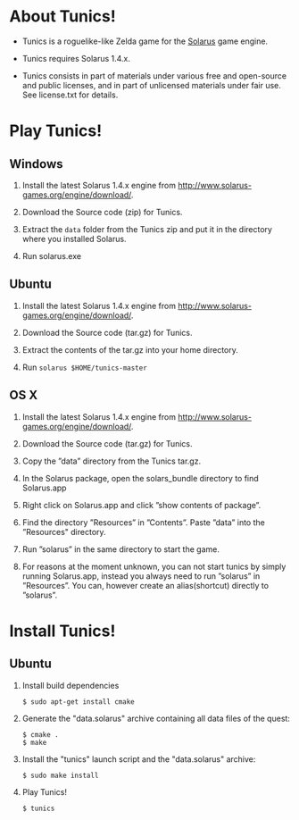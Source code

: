 # About Tunics!

 * Tunics is a roguelike-like Zelda game for the [Solarus](http://solarus-games.org) game engine.

 * Tunics requires Solarus 1.4.x.

 * Tunics consists in part of materials under various free and open-source and public licenses, and in part of unlicensed materials under fair use. See license.txt for details.


# Play Tunics!

## Windows
 
 1. Install the latest Solarus 1.4.x engine from http://www.solarus-games.org/engine/download/.

 2. Download the Source code (zip) for Tunics.

 3. Extract the `data` folder from the Tunics zip and put it in the directory where you installed Solarus.
 
 4. Run solarus.exe


## Ubuntu

 1. Install the latest Solarus 1.4.x engine from http://www.solarus-games.org/engine/download/.

 2. Download the Source code (tar.gz) for Tunics.

 3. Extract the contents of the tar.gz into your home directory.

 4. Run `solarus $HOME/tunics-master`


## OS X

 1. Install the latest Solarus 1.4.x engine from http://www.solarus-games.org/engine/download/.

 2. Download the Source code (tar.gz) for Tunics.

 3. Copy the ”data” directory from the Tunics tar.gz.

 4. In the Solarus package, open the solars_bundle directory to find Solarus.app

 5. Right click on Solarus.app and click ”show contents of package”.

 6. Find the directory ”Resources” in ”Contents”. Paste ”data” into the ”Resources" directory.

 7. Run ”solarus” in the same directory to start the game.

 8. For reasons at the moment unknown, you can not start tunics by simply running Solarus.app, instead you always need to run ”solarus” in ”Resources”. You can, however create an alias(shortcut) directly to ”solarus”.


# Install Tunics!

## Ubuntu

 1. Install build dependencies

        $ sudo apt-get install cmake

 2. Generate the "data.solarus" archive containing all data files of the quest:

        $ cmake .
        $ make

 3. Install the "tunics" launch script and the "data.solarus" archive:

        $ sudo make install

 4. Play Tunics!

        $ tunics
